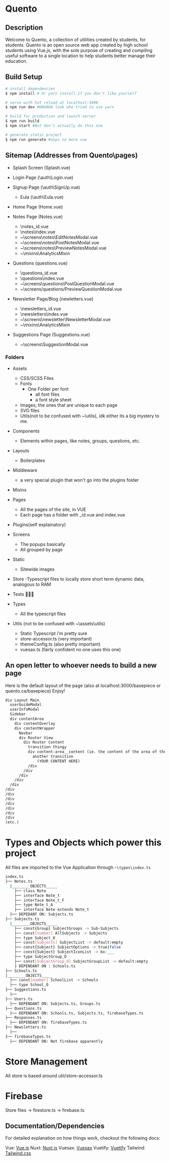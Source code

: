 # Quento

## Description
Welcome to Quento, a collection of utilities created by students, for students. Quento is an open source web app created by high school students using Vue.js, with the sole purpose of creating and compiling useful software to a single location to help students better manage their education.  

## Build Setup
```bash
# install dependencies
$ npm install # Or yarn install if you don't like yourself

# serve with hot reload at localhost:3000
$ npm run dev #HAHAHA look who tried to use yarn

# build for production and launch server
$ npm run build
$ npm start #But don't actually do this one

# generate static project
$ npm run generate #oops no more vue
```

## Sitemap (Addresses from Quento\pages)

- Splash Screen (Splash.vue)
- Login Page (\auth\Login.vue)
- Signup Page (\auth\SignUp.vue)
  - Eula (\auth\Eula.vue)

- Home Page (Home.vue) 
- Notes Page (Notes.vue)
  - \notes\_id.vue
  - \notes\index.vue
  - ~\screens\notes\EditNotesModal.vue
  - ~\screens\notes\PostNotesModal.vue
  - ~\screens\notes\PreviewNotesModal.vue
  - ~\mixins\AnalyticsMixin
- Questions (questions.vue)
  - \questions\_id.vue
  - \questions\index.vue
  - ~\screens\questions\PostQuestionModal.vue
  - ~\screens/questions/PreviewQuestionModal.vue
- Newsletter Page/Blog (newletters.vue)
  - \newsletters\_id.vue
  - \newsletters\index.vue
  - ~\screens\newsletter\NewsletterModal.vue
  - ~\mixins\AnalyticsMixin
- Suggestions Page (Suggestions.vue)
  - ~\screens\SuggestionModal.vue

### Folders

- Assets
  - CSS/SCSS Files
  - Fonts
    - One Folder per font
      - all font files
      - a font style sheet
  - Images, the ones that are unique to each page
  - SVG files
  - Utils(not to be confused with ~\utils), idk either its a big mystery to me.

- Components
  - Elements within pages, like notes, groups, questions, etc.
- Layouts
  - Boilerplates
- Middleware
  - a very special plugin that won't go into the plugins folder
- Mixins
- Pages
  - All the pages of the site, in VUE
  - Each page has a folder with \_id.vue and index.vue 
- Plugins(self explainatory)
- Screens
  - The popups basically
  - All grouped by page
- Static
  - Sitewide images
- Store
  -Typescript files to locally store short term dynamic data, analogous to RAM
- Tests 🤷🏻‍♂️
- Types 
  - All the typescript files
- Utils (not to be confused with ~\assets\utils)
  - Static Typescript i'm pretty sure
  - store-accessor.ts (very important)
  - themeConfig.ts (also pretty important)
  - vuesax.ts (fairly confident no one uses this one)

## An open letter to whoever needs to build a new page
Here is the default layout of the page (also at localhost:3000/basepiece or quento.ca/basepiece)
Enjoy!
```html
div Layout Main
  userGuideModal
  userInfoModal
  Sidebar
  div contentArea
    div contentOverlay
    div contentWrapper
      Navbar
      div Router View
        div Router Content
          transition thingy
          div content-area__content (ie. the content of the area of the content of the page, go naming departement)
            another transition
              (YOUR CONTENT HERE)
          /div
        /div
      /div
    /div
  /div
/div
/div
/div
/div
/div
/div
/div
(etc.)
```

# Types and Objects which power this project
All files are imported to the Vue Application through `~\types\index.ts`

```bash
index.ts
├── Notes.ts
  |________OBJECTS_____
    ├── class Note
    ├── interface Note_t
    ├── interface Note_t_F
    ├── type Note_t_A
    ├── interface Note extends Note_t
  ├── DEPEDANT ON: Subjects.ts
├── Subjects.ts
  |________OBJECTS_____
    ├── const{Group} SubjectGroups -> Sub-Subjects
    ├── const[number] AllSubjects -> Subjects
    ├── type Subject_O
    ├── const[Subjects] SubjectList -> default:empty
    ├── const{Subject} SubjectOptions -> true|false
    ├── const{Subject} SubjectIconList -> bx-___
    ├── type SubjectGroup_O
    ├── const[SubjectGroup_O] SubjectGroupList -> default:empty
    ├ DEPENDANT ON : Schools.ts
├── Schools.ts
|________OBJECTS_____
  ├── const[number] SchoolList -> Schools
  ├── type School_O
├── Suggestions.ts
  ├── 
├── Users.ts
  ├── DEPENDANT ON: Subjects.ts, Groups.ts
├── Questions.ts
  ├── DEPENDANT ON: Schools.ts, Subjects.ts, firebaseTypes.ts
├── Responses.ts
  ├── DEPENDANT ON: firebaseTypes.ts
├── Newsletters.ts
  ├── 
├── firebaseTypes.ts
  ├── DEPENDANT ON: Not firebase apparently
```

# Store Management
All store is based around util/store-accessor.ts

# Firebase
Store files -> firestore.ts -> firebase.ts

## Documentation/Dependencies
For detailed explanation on how things work, checkout the following docs:

Vue: [Vue.js](https://vuejs.org/v2/guide/)
Nuxt: [Nuxt.js](https://nuxtjs.org/guide/installation/)
Vuesax: [Vuesax](https://vuesax.com/docs/components/Input.html#default)
Vuetify: [Vuetify](https://vuetifyjs.com/en/getting-started/installation/)
Tailwind: [Tailwind.css](https://tailwindcss.com/docs/installation)
